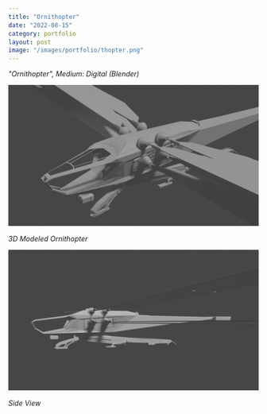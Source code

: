 ```yaml
---
title: "Ornithopter"
date: "2022-08-15"
category: portfolio
layout: post
image: "/images/portfolio/thopter.png"
---
```

*"Ornithopter", Medium: Digital (Blender)*

<p align="center">
<span class="image fit"><img src='/images/portfolio/ornithopter-main.png' alt='Thopter'/></span>
</p>

*3D Modeled Ornithopter*

<p align="center">
<span class="image fit"><img src="/images/portfolio/ornithopter-side-view.png" alt="Thopter"/></span>
</p>

*Side View*
